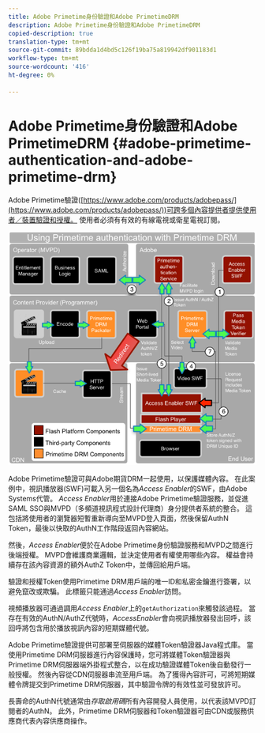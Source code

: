 ```yaml
---
title: Adobe Primetime身份驗證和Adobe PrimetimeDRM
description: Adobe Primetime身份驗證和Adobe PrimetimeDRM
copied-description: true
translation-type: tm+mt
source-git-commit: 89bdda1d4bd5c126f19ba75a819942df901183d1
workflow-type: tm+mt
source-wordcount: '416'
ht-degree: 0%

---
```



# Adobe Primetime身份驗證和Adobe PrimetimeDRM {#adobe-primetime-authentication-and-adobe-primetime-drm}

Adobe Primetime驗證([https://www.adobe.com/products/adobepass/](https://www.adobe.com/products/adobepass/))可跨多個內容提供者提供使用者／裝置驗證和授權。 使用者必須有有效的有線電視或衛星電視訂閱。

<!--<a id="fig_cln_bc2_44"></a>-->

![](assets/AdobePass_web.png)

Adobe Primetime驗證可與Adobe期貨DRM一起使用，以保護媒體內容。 在此案例中，視訊播放器(SWF)可載入另一個名為&#x200B;*Access Enabler*&#x200B;的SWF，由Adobe Systems代管。 *Access Enabler*&#x200B;用於連接Adobe Primetime驗證服務，並促進SAML SSO與MVPD（多頻道視訊程式設計代理商）身分提供者系統的整合。 這包括將使用者的瀏覽器短暫重新導向至MVPD登入頁面，然後保留AuthN Token，最後以快取的AuthN工作階段返回內容網站。

然後，*Access Enabler*&#x200B;便於在Adobe Primetime身份驗證服務和MVPD之間進行後端授權。 MVPD會維護商業邏輯，並決定使用者有權使用哪些內容。 權益會持續存在該內容資源的額外AuthZ Token中，並傳回給用戶端。

驗證和授權Token使用Primetime DRM用戶端的唯一ID和私密金鑰進行簽署，以避免竄改或欺騙。 此標籤只能通過&#x200B;*Access Enabler*&#x200B;訪問。

視頻播放器可通過調用&#x200B;*Access Enabler*&#x200B;上的`getAuthorization`來觸發該過程。 當存在有效的AuthN/AuthZ代號時，*AccessEnabler*&#x200B;會向視訊播放器發出回呼，該回呼將包含用於播放視訊內容的短期媒體代號。

Adobe Primetime驗證提供可部署至伺服器的媒體Token驗證器Java程式庫。 當使用Primetime DRM伺服器進行內容保護時，您可將媒體Token驗證器與Primetime DRM伺服器端外掛程式整合，以在成功驗證媒體Token後自動發行一般授權。 然後內容從CDN伺服器串流至用戶端。 為了獲得內容許可，可將短期媒體令牌提交到Primetime DRM伺服器，其中驗證令牌的有效性並可發放許可。

長壽命的AuthN代號通常由&#x200B;*存取啟用碼*&#x200B;所有內容開發人員使用，以代表該MVPD訂閱者的AuthN。 此外，Primetime DRM伺服器和Token驗證器可由CDN或服務供應商代表內容供應商操作。